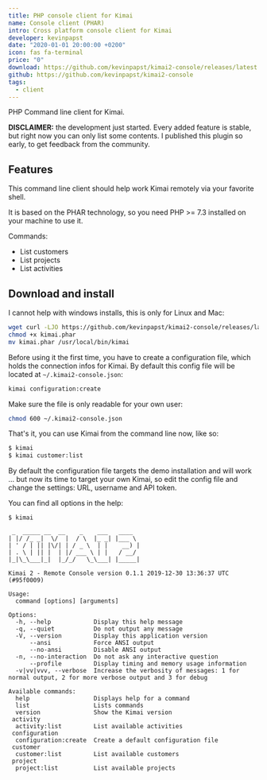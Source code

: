 ```yaml
---
title: PHP console client for Kimai
name: Console client (PHAR)
intro: Cross platform console client for Kimai
developer: kevinpapst
date: "2020-01-01 20:00:00 +0200"
icon: fas fa-terminal
price: "0"
download: https://github.com/kevinpapst/kimai2-console/releases/latest
github: https://github.com/kevinpapst/kimai2-console
tags:
  - client
---
```


PHP Command line client for Kimai.

**DISCLAIMER:** the development just started. Every added feature is stable, but right now you can only list some contents.
I published this plugin so early, to get feedback from the community. 

## Features

This command line client should help work Kimai remotely via your favorite shell.

It is based on the PHAR technology, so you need PHP >= 7.3 installed on your machine to use it.

Commands: 
- List customers
- List projects 
- List activities

## Download and install

I cannot help with windows installs, this is only for Linux and Mac:

```bash
wget curl -LJO https://github.com/kevinpapst/kimai2-console/releases/latest/download/kimai.phar
chmod +x kimai.phar
mv kimai.phar /usr/local/bin/kimai
``` 

Before using it the first time, you have to create a configuration file, which holds the connection infos for Kimai. 
By default this config file will be located at `~/.kimai2-console.json`:

```bash
kimai configuration:create
```
Make sure the file is only readable for your own user:

```bash
chmod 600 ~/.kimai2-console.json
```

That's it, you can use Kimai from the command line now, like so:
```bash
$ kimai
$ kimai customer:list
```

By default the configuration file targets the demo installation and will work ... but now its time to target your own Kimai, 
so edit the config file and change the settings: URL, username and API token.

You can find all options in the help:

```
$ kimai

 _  _____ __  __    _    ___   ____
| |/ /_ _|  \/  |  / \  |_ _| |___ \
| ' / | || |\/| | / _ \  | |    __) |
| . \ | || |  | |/ ___ \ | |   / __/
|_|\_\___|_|  |_/_/   \_\___| |_____|

Kimai 2 - Remote Console version 0.1.1 2019-12-30 13:36:37 UTC (#95f0009)

Usage:
  command [options] [arguments]

Options:
  -h, --help            Display this help message
  -q, --quiet           Do not output any message
  -V, --version         Display this application version
      --ansi            Force ANSI output
      --no-ansi         Disable ANSI output
  -n, --no-interaction  Do not ask any interactive question
      --profile         Display timing and memory usage information
  -v|vv|vvv, --verbose  Increase the verbosity of messages: 1 for normal output, 2 for more verbose output and 3 for debug

Available commands:
  help                  Displays help for a command
  list                  Lists commands
  version               Show the Kimai version
 activity
  activity:list         List available activities
 configuration
  configuration:create  Create a default configuration file
 customer
  customer:list         List available customers
 project
  project:list          List available projects
```
